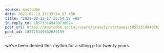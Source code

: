 ```yaml
---
source: mastodon
date: 2021-02-13 17:35:54.57 +00
title: "2021-02-13 17:35:54.57 +00"
in_reply_to: 105725149456738524
post_uri: https://mastodon.social/users/gravely/statuses/105725149482629159
post_id: 105725149482629159
---
```

we’ve been denied this rhythm for a sitting p for twenty years


